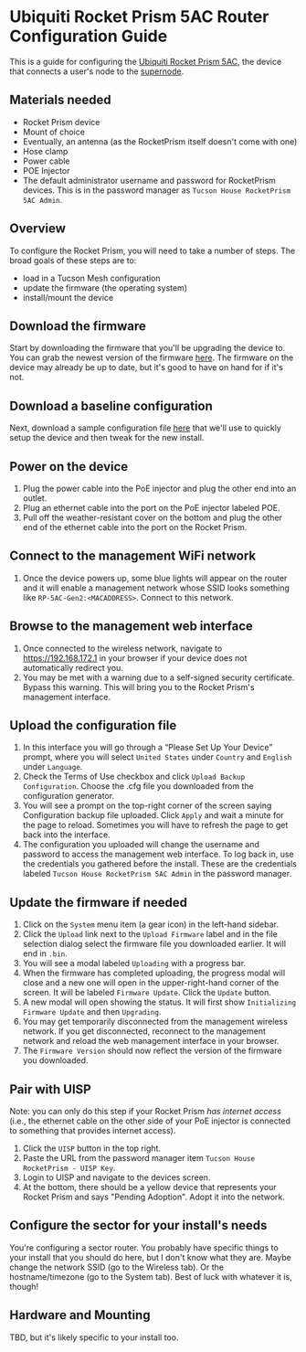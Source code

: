 # Ubiquiti Rocket Prism 5AC Router Configuration Guide

This is a guide for configuring the [Ubiquiti Rocket Prism 5AC](../../hardware/rocketprism.md), the device that connects a user's node to the [supernode](../../networking/supernodes/index.md).

## Materials needed 

- Rocket Prism device
- Mount of choice
- Eventually, an antenna (as the RocketPrism itself doesn't come with one)
- Hose clamp  
- Power cable  
- POE Injector
- The default administrator username and password for RocketPrism devices. This is in the password manager as `Tucson House RocketPrism 5AC Admin`.

## Overview 

To configure the Rocket Prism, you will need to take a number of steps. The broad goals of these steps are to:

- load in a Tucson Mesh configuration
- update the firmware (the operating system)  
- install/mount the device

## Download the firmware 

Start by downloading the firmware that you'll be upgrading the device to. You can grab the newest version of the firmware [here](https://ui.com/download/software/r5ac-prism). The firmware on the device may already be up to date, but it's good to have on hand for if it's not.

## Download a baseline configuration

Next, download a sample configuration file [here](./static/RocketPrism-template.cfg) that we'll use to quickly setup the device and then tweak for the new install.

## Power on the device 

1. Plug the power cable into the PoE injector and plug the other end into an outlet.  
2. Plug an ethernet cable into the port on the PoE injector labeled POE.   
3. Pull off the weather-resistant cover on the bottom and plug the other end of the ethernet cable into the port on the Rocket Prism.

## Connect to the management WiFi network 

1. Once the device powers up, some blue lights will appear on the router and it will enable a management network whose SSID looks something like `RP-5AC-Gen2:<MACADDRESS>`. Connect to this network.

## Browse to the management web interface 

1. Once connected to the wireless network, navigate to https://192.168.172.1 in your browser if your device does not automatically redirect you.
2. You may be met with a warning due to a self-signed security certificate. Bypass this warning. This will bring you to the Rocket Prism's management interface.  

## Upload the configuration file 

1. In this interface you will go through a “Please Set Up Your Device” prompt, where you will select `United States` under `Country` and `English` under `Language`.   
2. Check the Terms of Use checkbox and click `Upload Backup Configuration`. Choose the .cfg file you downloaded from the configuration generator.
3. You will see a prompt on the top-right corner of the screen saying Configuration backup file uploaded. Click `Apply` and wait a minute for the page to reload. Sometimes you will have to refresh the page to get back into the interface.  
4. The configuration you uploaded will change the username and password to access the management web interface. To log back in, use the credentials you gathered before the install. These are the credentials labeled `Tucson House RocketPrism 5AC Admin` in the password manager.

## Update the firmware if needed 

1. Click on the `System` menu item (a gear icon) in the left-hand sidebar.  
2. Click the `Upload` link next to the `Upload Firmware` label and in the file selection dialog select the firmware file you downloaded earlier. It will end in `.bin`.  
3. You will see a modal labeled `Uploading` with a progress bar.  
4. When the firmware has completed uploading, the progress modal will close and a new one will open in the upper-right-hand corner of the screen. It will be labeled `Firmware Update`. Click the `Update` button.  
5. A new modal will open showing the status. It will first show `Initializing Firmware Update` and then `Upgrading`.  
6. You may get temporarily disconnected from the management wireless network. If you get disconnected, reconnect to the management network and reload the web management interface in your browser.  
7. The `Firmware Version` should now reflect the version of the firmware you downloaded.

## Pair with UISP

Note: you can only do this step if your Rocket Prism _has internet access_ (i.e., the ethernet cable on the other side of your PoE injector is connected to something that provides internet access).

1. Click the `UISP` button in the top right.
2. Paste the URL from the password manager item `Tucson House RocketPrism - UISP Key`.
3. Login to UISP and navigate to the devices screen.
4. At the bottom, there should be a yellow device that represents your Rocket Prism and says "Pending Adoption". Adopt it into the network.

## Configure the sector for your install's needs

You're configuring a sector router. You probably have specific things to your install that you should do here, but I don't know what they are. Maybe change the network SSID (go to the Wireless tab). Or the hostname/timezone (go to the System tab). Best of luck with whatever it is, though! 

## Hardware and Mounting

TBD, but it's likely specific to your install too.
